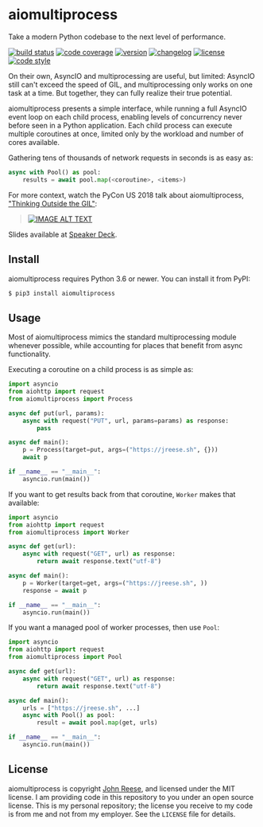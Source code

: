 aiomultiprocess
===============

Take a modern Python codebase to the next level of performance.

[![build status](https://github.com/jreese/aiomultiprocess/workflows/Build/badge.svg)](https://github.com/jreese/aiomultiprocess/actions)
[![code coverage](https://img.shields.io/codecov/c/gh/jreese/aiomultiprocess)](https://codecov.io/gh/jreese/aiomultiprocess)
[![version](https://img.shields.io/pypi/v/aiomultiprocess.svg)](https://pypi.org/project/aiomultiprocess)
[![changelog](https://img.shields.io/badge/change-log-blue)](https://github.com/jreese/aiomultiprocess/blob/master/CHANGELOG.md)
[![license](https://img.shields.io/pypi/l/aiomultiprocess.svg)](https://github.com/jreese/aiomultiprocess/blob/master/LICENSE)
[![code style](https://img.shields.io/badge/code%20style-black-000000.svg)](https://github.com/ambv/black)

On their own, AsyncIO and multiprocessing are useful, but limited:
AsyncIO still can't exceed the speed of GIL, and multiprocessing only works on
one task at a time.  But together, they can fully realize their true potential.

aiomultiprocess presents a simple interface, while running a full AsyncIO event
loop on each child process, enabling levels of concurrency never before seen
in a Python application.  Each child process can execute multiple coroutines
at once, limited only by the workload and number of cores available.

Gathering tens of thousands of network requests in seconds is as easy as:

```python
async with Pool() as pool:
    results = await pool.map(<coroutine>, <items>)
```

For more context, watch the PyCon US 2018 talk about aiomultiprocess,
["Thinking Outside the GIL"][pycon-2018]:

> [![IMAGE ALT TEXT](http://img.youtube.com/vi/0kXaLh8Fz3k/0.jpg)](http://www.youtube.com/watch?v=0kXaLh8Fz3k "PyCon 2018 - John Reese - Thinking Outside the GIL with AsyncIO and Multiprocessing")

Slides available at [Speaker Deck](https://speakerdeck.com/jreese/thinking-outside-the-gil-2).


Install
-------

aiomultiprocess requires Python 3.6 or newer.
You can install it from PyPI:

```bash session
$ pip3 install aiomultiprocess
```


Usage
-----

Most of aiomultiprocess mimics the standard multiprocessing module whenever
possible, while accounting for places that benefit from async functionality.

Executing a coroutine on a child process is as simple as:

```python
import asyncio
from aiohttp import request
from aiomultiprocess import Process

async def put(url, params):
    async with request("PUT", url, params=params) as response:
        pass

async def main():
    p = Process(target=put, args=("https://jreese.sh", {}))
    await p

if __name__ == "__main__":
    asyncio.run(main())
```

If you want to get results back from that coroutine, `Worker` makes that available:

```python
import asyncio
from aiohttp import request
from aiomultiprocess import Worker

async def get(url):
    async with request("GET", url) as response:
        return await response.text("utf-8")

async def main():
    p = Worker(target=get, args=("https://jreese.sh", ))
    response = await p

if __name__ == "__main__":
    asyncio.run(main())
```

If you want a managed pool of worker processes, then use `Pool`:

```python
import asyncio
from aiohttp import request
from aiomultiprocess import Pool

async def get(url):
    async with request("GET", url) as response:
        return await response.text("utf-8")

async def main():
    urls = ["https://jreese.sh", ...]
    async with Pool() as pool:
        result = await pool.map(get, urls)

if __name__ == "__main__":
    asyncio.run(main())
```


License
-------

aiomultiprocess is copyright [John Reese](https://jreese.sh), and licensed under
the MIT license.  I am providing code in this repository to you under an open
source license.  This is my personal repository; the license you receive to
my code is from me and not from my employer. See the `LICENSE` file for details.


[pycon-2018]: https://www.youtube.com/watch?v=0kXaLh8Fz3k

